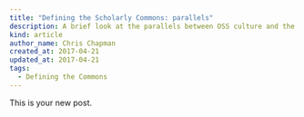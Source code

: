 ```yaml
---
title: "Defining the Scholarly Commons: parallels"
description: A brief look at the parallels between OSS culture and the Scholarly Commons.
kind: article
author_name: Chris Chapman
created_at: 2017-04-21
updated_at: 2017-04-21
tags:
  - Defining the Commons
---
```

This is your new post.

